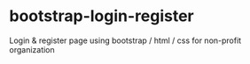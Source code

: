 # bootstrap-login-register
Login & register page using bootstrap / html / css for non-profit organization
